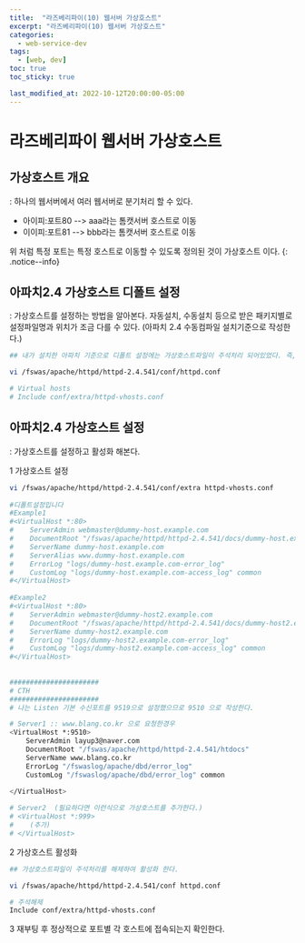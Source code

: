 ```yaml
---
title:  "라즈베리파이(10) 웹서버 가상호스트"
excerpt: "라즈베리파이(10) 웹서버 가상호스트"
categories:
  - web-service-dev
tags:
  - [web, dev]
toc: true
toc_sticky: true

last_modified_at: 2022-10-12T20:00:00-05:00
---
```


# 라즈베리파이 웹서버 가상호스트
## 가상호스트 개요
  : 하나의 웹서버에서 여러 웹서버로 분기처리 할 수 있다.

* 아이피:포트80 --> aaa라는 톰캣서버 호스트로 이동
* 이이피:포트81 --> bbb라는 톰캣서버 호스트로 이동

위 처럼 특정 포트는 특정 호스트로 이동할 수 있도록 정의된 것이 가상호스트 이다.
{: .notice--info}

## 아파치2.4 가상호스트 디폴트 설정
  : 가상호스트를 설정하는 방법을 알아본다. 자동설치, 수동설치 등으로 받은 패키지별로 설정파일명과 위치가 조금 다를 수 있다. (아파치 2.4 수동컴파일 설치기준으로 작성한다.)
    
```bash
## 내가 설치한 아파치 기준으로 디폴트 설정에는 가상호스트파일이 주석처리 되어있었다. 즉, 가상호스트가 사용되고 있지는 않다는 뜻이다.

vi /fswas/apache/httpd/httpd-2.4.541/conf/httpd.conf

# Virtual hosts
# Include conf/extra/httpd-vhosts.conf

```

## 아파치2.4 가상호스트 설정
  : 가상호스트를 설정하고 활성화 해본다.  

1 가상호스트 설정
  
```bash
vi /fswas/apache/httpd/httpd-2.4.541/conf/extra httpd-vhosts.conf
    
#디폴트설정입니다
#Example1
#<VirtualHost *:80>
#    ServerAdmin webmaster@dummy-host.example.com
#    DocumentRoot "/fswas/apache/httpd/httpd-2.4.541/docs/dummy-host.example.com"
#    ServerName dummy-host.example.com
#    ServerAlias www.dummy-host.example.com
#    ErrorLog "logs/dummy-host.example.com-error_log"
#    CustomLog "logs/dummy-host.example.com-access_log" common
#</VirtualHost>
    
#Example2
#<VirtualHost *:80>
#    ServerAdmin webmaster@dummy-host2.example.com
#    DocumentRoot "/fswas/apache/httpd/httpd-2.4.541/docs/dummy-host2.example.com"
#    ServerName dummy-host2.example.com
#    ErrorLog "logs/dummy-host2.example.com-error_log"
#    CustomLog "logs/dummy-host2.example.com-access_log" common
#</VirtualHost>
    
    
######################
# CTH
######################
# 나는 Listen 기본 수신포트를 9519으로 설정했으므로 9510 으로 작성한다.

# Server1 :: www.blang.co.kr 으로 요청한경우 
<VirtualHost *:9510>
    ServerAdmin layup3@naver.com
    DocumentRoot "/fswas/apache/httpd/httpd-2.4.541/htdocs"
    ServerName www.blang.co.kr
    ErrorLog "/fswaslog/apache/dbd/error_log"
    CustomLog "/fswaslog/apache/dbd/error_log" common                        
     
</VirtualHost>

# Server2  (필요하다면 이런식으로 가상호스트를 추가한다.)
# <VirtualHost *:999> 
#    (추가)
# </VirtualHost>

```


2 가상호스트 활성화

```bash
## 가상호스트파일이 주석처리를 해제하여 활성화 한다.

vi /fswas/apache/httpd/httpd-2.4.541/conf httpd.conf

# 주석해제
Include conf/extra/httpd-vhosts.conf

```
 
3 재부팅 후 정상적으로 포트별 각 호스트에 접속되는지 확인한다. 
